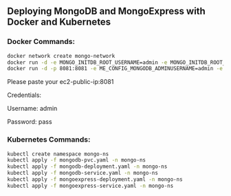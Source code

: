 ## Deploying MongoDB and MongoExpress with Docker and Kubernetes

### Docker Commands:

```bash
docker network create mongo-network
docker run -d -e MONGO_INITDB_ROOT_USERNAME=admin -e MONGO_INITDB_ROOT_PASSWORD=password --name mongodb --net mongo-network mongo
docker run -d -p 8081:8081 -e ME_CONFIG_MONGODB_ADMINUSERNAME=admin -e ME_CONFIG_MONGODB_ADMINPASSWORD=password --net mongo-network --name mongo-express -e ME_CONFIG_MONGODB_SERVER=mongodb mongo-express
```
Please paste your ec2-public-ip:8081

Credentials: 

Username: admin  

Password: pass            




### Kubernetes Commands:

```bash
kubectl create namespace mongo-ns
kubectl apply -f mongodb-pvc.yaml -n mongo-ns
kubectl apply -f mongodb-deployment.yaml -n mongo-ns
kubectl apply -f mongodb-service.yaml -n mongo-ns
kubectl apply -f mongoexpress-deployment.yaml -n mongo-ns
kubectl apply -f mongoexpress-service.yaml -n mongo-ns
```
